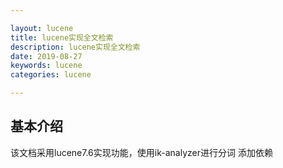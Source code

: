 ```yaml
---

layout: lucene
title: lucene实现全文检索
description: lucene实现全文检索
date: 2019-08-27
keywords: lucene
categories: lucene

---
```


## 基本介绍
该文档采用lucene7.6实现功能，使用ik-analyzer进行分词
添加依赖

